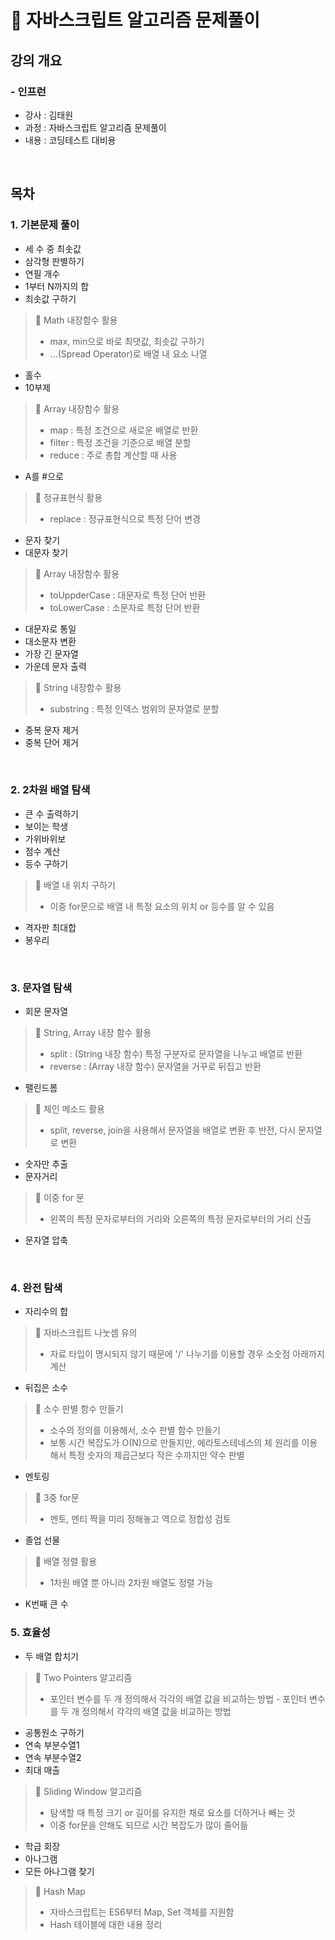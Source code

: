 # 📝 자바스크립트 알고리즘 문제풀이

## 강의 개요
### - 인프런
- 강사 : 김태원
- 과정 : 자바스크립트 알고리즘 문제풀이
- 내용 : 코딩테스트 대비용

<br>

## 목차
### 1. 기본문제 풀이
- 세 수 중 최솟값
- 삼각형 판별하기
- 연필 개수
- 1부터 N까지의 합
- 최솟값 구하기

> 📌 Math 내장함수 활용
>
> - max, min으로 바로 최댓값, 최솟값 구하기
> - ...(Spread Operator)로 배열 내 요소 나열

- 홀수
- 10부제

> 📌 Array 내장함수 활용
>
> - map : 특정 조건으로 새로운 배열로 반환
> - filter : 특정 조건을 기준으로 배열 분할
> - reduce : 주로 총합 계산할 때 사용

- A를 #으로

> 📌 정규표현식 활용
>
> - replace : 정규표현식으로 특정 단어 변경

- 문자 찾기
- 대문자 찾기

> 📌 Array 내장함수 활용
>
> - toUppderCase : 대문자로 특정 단어 반환
> - toLowerCase : 소문자로 특정 단어 반환

- 대문자로 통일
- 대소문자 변환
- 가장 긴 문자열
- 가운데 문자 출력

> 📌 String 내장함수 활용
>
> - substring : 특정 인덱스 범위의 문자열로 분할

- 중복 문자 제거
- 중복 단어 제거

<br>

### 2. 2차원 배열 탐색
- 큰 수 출력하기
- 보이는 학생
- 가위바위보
- 점수 계산
- 등수 구하기

> 📌 배열 내 위치 구하기
>
> - 이중 for문으로 배열 내 특정 요소의 위치 or 등수를 알 수 있음

- 격자판 최대합
- 봉우리

<br>

### 3. 문자열 탐색
- 회문 문자열

> 📌 String, Array 내장 함수 활용
>
> - split : (String 내장 함수) 특정 구분자로 문자열을 나누고 배열로 반환
> - reverse : (Array 내장 함수) 문자열을 거꾸로 뒤집고 반환

- 팰린드롬

> 📌 체인 메소드 활용
>
> - split, reverse, join을 사용해서 문자열을 배열로 변환 후 반전, 다시 문자열로 변환

- 숫자만 추출
- 문자거리

> 📌 이중 for 문
>
> - 왼쪽의 특정 문자로부터의 거리와 오른쪽의 특정 문자로부터의 거리 산출

- 문자열 압축

<br>

### 4. 완전 탐색
- 자리수의 합

> 📌 자바스크립트 나눗셈 유의
>
> - 자료 타입이 명시되지 않기 때문에 '/' 나누기를 이용할 경우 소숫점 아래까지 계산

- 뒤집은 소수

> 📌 소수 판별 함수 만들기
>
> - 소수의 정의를 이용해서, 소수 판별 함수 만들기
> - 보통 시간 복잡도가 O(N)으로 만들지만, 에라토스테네스의 체 원리를 이용해서
> 특정 숫자의 제곱근보다 작은 수까지만 약수 판별

- 멘토링

> 📌 3중 for문
>
> - 멘토, 멘티 짝을 미리 정해놓고 역으로 정합성 검토

- 졸업 선물

> 📌 배열 정렬 활용
>
> - 1차원 배열 뿐 아니라 2차원 배열도 정렬 가능

- K번째 큰 수

### 5. 효율성
- 두 배열 합치기

> 📌 Two Pointers 알고리즘
>
> - 포인터 변수를 두 개 정의해서 각각의 배열 값을 비교하는 방법 - 포인터 변수를 두 개 정의해서 각각의 배열 값을 비교하는 방법

- 공통원소 구하기
- 연속 부분수열1
- 연속 부분수열2
- 최대 매출

> 📌 Sliding Window 알고리즘
>
> - 탐색할 때 특정 크기 or 길이를 유지한 채로 요소를 더하거나 빼는 것
> - 이중 for문을 안해도 되므로 시간 복잡도가 많이 줄어듦

- 학급 회장
- 아나그램
- 모든 아나그램 찾기

> 📌 Hash Map
>
> - 자바스크립트는 ES6부터 Map, Set 객체를 지원함
> - Hash 테이블에 대한 내용 정리

